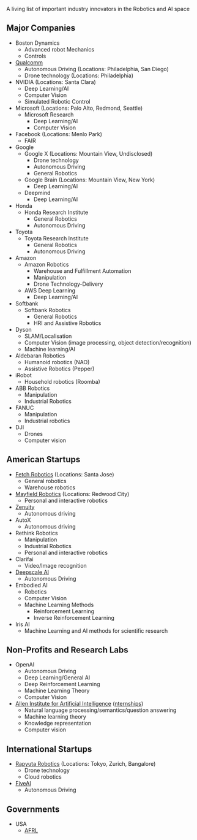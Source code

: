 A living list of important industry innovators in the Robotics and AI space 

## Major Companies
 * Boston Dynamics
   * Advanced robot Mechanics
   * Controls
 * [Qualcomm](https://www.qualcomm.com/company/careers)
   * Autonomous Driving (Locations: Philadelphia, San Diego)
   * Drone technology (Locations: Philadelphia)
 * NVIDIA (Locations: Santa Clara)
   * Deep Learning/AI
   * Computer Vision
   * Simulated Robotic Control
 * Microsoft (Locations: Palo Alto, Redmond, Seattle)
   * Microsoft Research
     * Deep Learning/AI
     * Computer Vision
 * Facebook (Locations: Menlo Park)
   * FAIR   
 * Google
   * Google X (Locations: Mountain View, Undisclosed)
     * Drone technology
     * Autonomous Driving
     * General Robotics
   * Google Brain (Locations: Mountain View, New York)
     * Deep Learning/AI
   * Deepmind
     * Deep Learning/AI
 * Honda
   * Honda Research Institute
     * General Robotics
     * Autonomous Driving
 * Toyota
   * Toyota Research Institute
     * General Robotics
     * Autonomous Driving
 * Amazon 
   * Amazon Robotics
     * Warehouse and Fulfillment Automation
     * Manipulation
     * Drone Technology-Delivery
   * AWS Deep Learning
     * Deep Learning/AI
 * Softbank
   * Softbank Robotics
     * General Robotics
     * HRI and Assistive Robotics
 * Dyson 
   * SLAM/Localisation
   * Computer Vision (image processing, object detection/recognition)
   * Machine learning/AI
 * Aldebaran Robotics 
   * Humanoid robotics (NAO)
   * Assistive Robotics (Pepper)
 * iRobot
   * Household robotics (Roomba)
 * ABB Robotics
   * Manipulation
   * Industrial Robotics
 * FANUC 
   * Manipulation
   * Industrial robotics
 * DJI 
   * Drones
   * Computer vision     

## American Startups
 * [Fetch Robotics](https://www.themuse.com/jobs/c-fetchrobotics-jobs) (Locations: Santa Jose)
   * General robotics
   * Warehouse robotics
 * [Mayfield Robotics](http://www.mayfieldrobotics.com/jobs/) (Locations: Redwood City)
   * Personal and interactive robotics
 * [Zenuity](https://www.zenuity.com/)
   * Autonomous driving
 * AutoX
   * Autonomous driving
 * Rethink Robotics
   * Manipulation
   * Industrial Robotics 
   * Personal and interactive robotics
 * Clarifai
   * Video/Image recognition
 * [Deepscale AI](http://deepscale.ai/jobs/)
   * Autonomous Driving
 * Embodied AI
   * Robotics
   * Computer Vision
   * Machine Learning Methods
     * Reinforcement Learning
     * Inverse Reinforcement Learning
 * Iris AI
   * Machine Learning and AI methods for scientific research
   
## Non-Profits and Research Labs
 * OpenAI
   * Autonomous Driving
   * Deep Learning/General AI
   * Deep Reinforcement Learning
   * Machine Learning Theory
   * Computer Vision
 * [Allen Institute for Artificial Intelligence](http://allenai.org/) ([nternships](https://www.glassdoor.com/job-listing/internships-allen-institute-for-artificial-intelligence-JV_IC1150505_KO0,11_KE12,55.htm?jl=1854543460))
   * Natural language processing/semantics/question answering
   * Machine learning theory
   * Knowledge representation
   * Computer vision
   
## International Startups
 * [Rapyuta Robotics](https://www.rapyuta-robotics.com/careers) (Locations: Tokyo, Zurich, Bangalore)
   * Drone technology
   * Cloud robotics
 * [FiveAI](http://www.five.ai/)
   * Autonomous Driving

## Governments
 * USA
   * [AFRL](https://teamafrl.afciviliancareers.com/opportunities)
